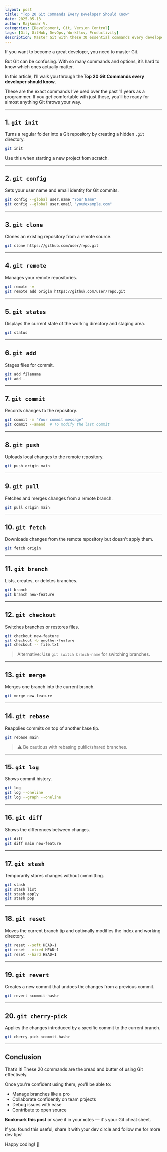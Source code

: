 ```yaml
---
layout: post
title: "Top 20 Git Commands Every Developer Should Know"
date: 2025-05-13
author: Rajkumar V.
categories: [Development, Git, Version Control]
tags: [Git, GitHub, DevOps, Workflow, Productivity]
description: Master Git with these 20 essential commands every developer needs to know — from git init to git cherry-pick, with examples and real-world use cases.
---
```


If you want to become a great developer, you need to master Git.

But Git can be confusing. With so many commands and options, it’s hard to know which ones actually matter.

In this article, I’ll walk you through the **Top 20 Git Commands every developer should know**.

These are the exact commands I’ve used over the past 11 years as a programmer. If you get comfortable with just these, you’ll be ready for almost anything Git throws your way.

---

## 1. `git init`

Turns a regular folder into a Git repository by creating a hidden `.git` directory.

```bash
git init
```

Use this when starting a new project from scratch.

---

## 2. `git config`

Sets your user name and email identity for Git commits.

```bash
git config --global user.name "Your Name"
git config --global user.email "you@example.com"
```

---

## 3. `git clone`

Clones an existing repository from a remote source.

```bash
git clone https://github.com/user/repo.git
```

---

## 4. `git remote`

Manages your remote repositories.

```bash
git remote -v
git remote add origin https://github.com/user/repo.git
```

---

## 5. `git status`

Displays the current state of the working directory and staging area.

```bash
git status
```

---

## 6. `git add`

Stages files for commit.

```bash
git add filename
git add .
```

---

## 7. `git commit`

Records changes to the repository.

```bash
git commit -m "Your commit message"
git commit --amend  # To modify the last commit
```

---

## 8. `git push`

Uploads local changes to the remote repository.

```bash
git push origin main
```

---

## 9. `git pull`

Fetches and merges changes from a remote branch.

```bash
git pull origin main
```

---

## 10. `git fetch`

Downloads changes from the remote repository but doesn't apply them.

```bash
git fetch origin
```

---

## 11. `git branch`

Lists, creates, or deletes branches.

```bash
git branch
git branch new-feature
```

---

## 12. `git checkout`

Switches branches or restores files.

```bash
git checkout new-feature
git checkout -b another-feature
git checkout -- file.txt
```

> Alternative: Use `git switch branch-name` for switching branches.

---

## 13. `git merge`

Merges one branch into the current branch.

```bash
git merge new-feature
```

---

## 14. `git rebase`

Reapplies commits on top of another base tip.

```bash
git rebase main
```

> ⚠️ Be cautious with rebasing public/shared branches.

---

## 15. `git log`

Shows commit history.

```bash
git log
git log --oneline
git log --graph --oneline
```

---

## 16. `git diff`

Shows the differences between changes.

```bash
git diff
git diff main new-feature
```

---

## 17. `git stash`

Temporarily stores changes without committing.

```bash
git stash
git stash list
git stash apply
git stash pop
```

---

## 18. `git reset`

Moves the current branch tip and optionally modifies the index and working directory.

```bash
git reset --soft HEAD~1
git reset --mixed HEAD~1
git reset --hard HEAD~1
```

---

## 19. `git revert`

Creates a new commit that undoes the changes from a previous commit.

```bash
git revert <commit-hash>
```

---

## 20. `git cherry-pick`

Applies the changes introduced by a specific commit to the current branch.

```bash
git cherry-pick <commit-hash>
```

---

## Conclusion

That’s it! These 20 commands are the bread and butter of using Git effectively.

Once you're confident using them, you'll be able to:

- Manage branches like a pro
- Collaborate confidently on team projects
- Debug issues with ease
- Contribute to open source

**Bookmark this post** or save it in your notes — it's your Git cheat sheet.

If you found this useful, share it with your dev circle and follow me for more dev tips!

Happy coding! 🚀
